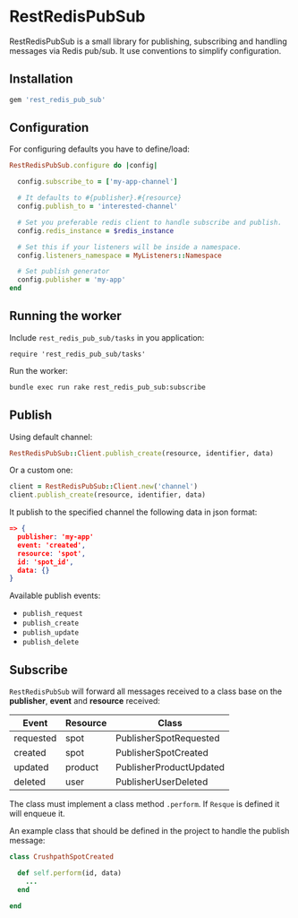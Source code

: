RestRedisPubSub
===============

RestRedisPubSub is a small library for publishing, subscribing and handling messages
via Redis pub/sub. It use conventions to simplify configuration.

## Installation

```ruby
gem 'rest_redis_pub_sub'
```

## Configuration

For configuring defaults you have to define/load:

```ruby
RestRedisPubSub.configure do |config|

  config.subscribe_to = ['my-app-channel']

  # It defaults to #{publisher}.#{resource}
  config.publish_to = 'interested-channel'

  # Set you preferable redis client to handle subscribe and publish.
  config.redis_instance = $redis_instance

  # Set this if your listeners will be inside a namespace.
  config.listeners_namespace = MyListeners::Namespace

  # Set publish generator
  config.publisher = 'my-app'
end
```

## Running the worker

Include `rest_redis_pub_sub/tasks` in you application:
```
require 'rest_redis_pub_sub/tasks'
```

Run the worker:

```bash
bundle exec run rake rest_redis_pub_sub:subscribe
```

## Publish

Using default channel:
```ruby
RestRedisPubSub::Client.publish_create(resource, identifier, data)
```
Or a custom one:
```ruby
client = RestRedisPubSub::Client.new('channel')
client.publish_create(resource, identifier, data)
```

It publish to the specified channel the following data in json format:

```json
=> {
  publisher: 'my-app'
  event: 'created',
  resource: 'spot',
  id: 'spot_id',
  data: {}
}
```

Available publish events:
* `publish_request`
* `publish_create`
* `publish_update`
* `publish_delete`

## Subscribe

`RestRedisPubSub` will forward all messages received to a class base on the
__publisher__, __event__ and __resource__ received:

| Event     | Resource | Class                   |
|-----------|----------|-------------------------|
| requested | spot     | PublisherSpotRequested  |
| created   | spot     | PublisherSpotCreated    |
| updated   | product  | PublisherProductUpdated |
| deleted   | user     | PublisherUserDeleted    |

The class must implement a class method `.perform`. If `Resque` is defined it will
enqueue it.

An example class that should be defined in the project to handle the publish message:

```ruby
class CrushpathSpotCreated

  def self.perform(id, data)
    ...
  end

end
```
